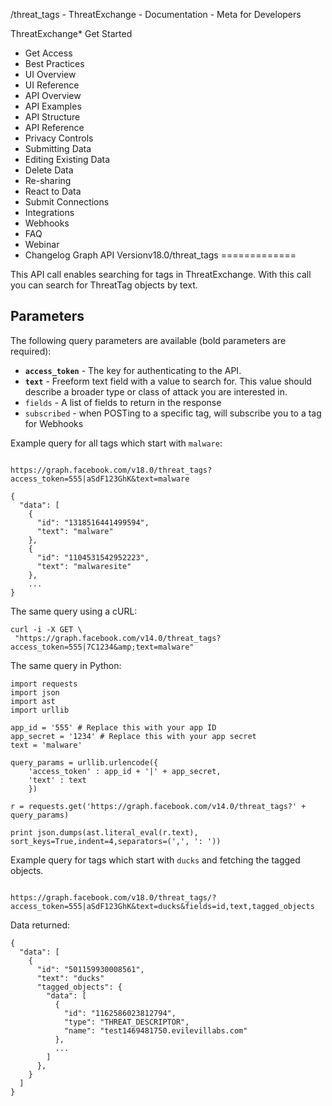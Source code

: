 
/threat\_tags - ThreatExchange - Documentation - Meta for Developers












ThreatExchange* Get Started
* Get Access
* Best Practices
* UI Overview
* UI Reference
* API Overview
* API Examples
* API Structure
* API Reference
* Privacy Controls
* Submitting Data
* Editing Existing Data
* Delete Data
* Re-sharing
* React to Data
* Submit Connections
* Integrations
* Webhooks
* FAQ
* Webinar
* Changelog
Graph API Versionv18.0/threat\_tags
=============

This API call enables searching for tags in ThreatExchange. With this call you can search for ThreatTag objects by text.

Parameters
----------

The following query parameters are available (bold parameters are required):

* **`access_token`** - The key for authenticating to the API.
* **`text`** - Freeform text field with a value to search for. This value should describe a broader type or class of attack you are interested in.
* `fields` - A list of fields to return in the response
* `subscribed` - when POSTing to a specific tag, will subscribe you to a tag for Webhooks

Example query for all tags which start with `malware`:


```

https://graph.facebook.com/v18.0/threat_tags?access_token=555|aSdF123GhK&text=malware

```

```
{
  "data": [
    {
      "id": "1318516441499594",
      "text": "malware"
    },
    {
      "id": "1104531542952223",
      "text": "malwaresite"
    },
    ...
}
```
The same query using a cURL:


```
curl -i -X GET \
 "https://graph.facebook.com/v14.0/threat_tags?access_token=555|7C1234&amp;text=malware"
```
The same query in Python:


```
import requests
import json
import ast
import urllib

app_id = '555' # Replace this with your app ID
app_secret = '1234' # Replace this with your app secret
text = 'malware'

query_params = urllib.urlencode({
    'access_token' : app_id + '|' + app_secret,
    'text' : text
    })

r = requests.get('https://graph.facebook.com/v14.0/threat_tags?' + query_params)

print json.dumps(ast.literal_eval(r.text), sort_keys=True,indent=4,separators=(',', ': '))
```
Example query for tags which start with `ducks` and fetching the tagged objects.


```

https://graph.facebook.com/v18.0/threat_tags/?access_token=555|aSdF123GhK&text=ducks&fields=id,text,tagged_objects

```
Data returned:


```
{
  "data": [
    {
      "id": "501159930008561",
      "text": "ducks"
      "tagged_objects": {
        "data": [
          {
            "id": "1162586023812794",
            "type": "THREAT_DESCRIPTOR",
            "name": "test1469481750.evilevillabs.com"
          },
          ...
        ]
      },
    }
  ]
}
```



































